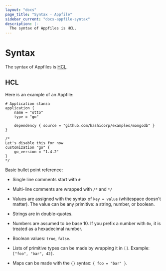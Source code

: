 ```yaml
---
layout: "docs"
page_title: "Syntax - Appfile"
sidebar_current: "docs-appfile-syntax"
description: |-
  The syntax of Appfiles is HCL.
---
```


# Syntax

The syntax of Appfiles is [HCL](https://github.com/hashicorp/hcl).

## HCL

Here is an example of an Appfile:

```
# Application stanza
application {
    name = "otto"
    type = "go"

    dependency { source = "github.com/hashicorp/examples/mongodb" }
}

/*
Let's disable this for now
customization "go" {
    go_version = "1.4.2"
}
*/
```

Basic bullet point reference:

  * Single line comments start with `#`

  * Multi-line comments are wrapped with `/*` and `*/`

  * Values are assigned with the syntax of `key = value` (whitespace
    doesn't matter). The value can be any primitive: a string,
    number, or boolean.

  * Strings are in double-quotes.

  * Numbers are assumed to be base 10. If you prefix a number with
    `0x`, it is treated as a hexadecimal number.

  * Boolean values: `true`, `false`.

  * Lists of primitive types can be made by wrapping it in `[]`.
    Example: `["foo", "bar", 42]`.

  * Maps can be made with the `{}` syntax:
	`{ foo = "bar" }`.

